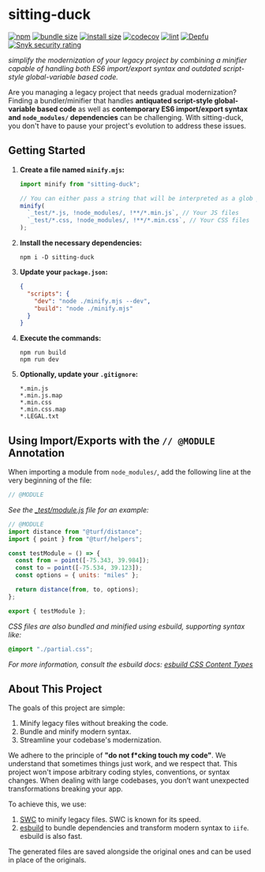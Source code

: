 # sitting-duck

[![npm](https://img.shields.io/npm/v/sitting-duck)](https://www.npmjs.com/package/sitting-duck)
[![bundle size](https://badgen.net/bundlephobia/min/sitting-duck)](https://bundlephobia.com/package/sitting-duck)
[![install size](https://packagephobia.com/badge?p=sitting-duck)](https://packagephobia.com/result?p=sitting-duck)
[![codecov](https://codecov.io/github/puka-tchou/sitting-duck/graph/badge.svg?token=YM8DLOZSQ9)](https://codecov.io/github/puka-tchou/sitting-duck)
[![lint](https://github.com/puka-tchou/sitting-duck/actions/workflows/main.yml/badge.svg)](https://github.com/puka-tchou/sitting-duck/actions/workflows/main.yml)
[![Depfu](https://badges.depfu.com/badges/ca84f96e8d849db6e081d875d6c7b3a0/count.svg)](https://depfu.com/github/puka-tchou/sitting-duck?project_id=36118)
[![Snyk security rating](https://snyk-widget.herokuapp.com/badge/npm/sitting-duck/badge.svg)](https://snyk.io/vuln/npm:sitting-duck)

_simplify the modernization of your legacy project by combining a minifier capable of handling both ES6 import/export syntax and outdated script-style global-variable based code._

Are you managing a legacy project that needs gradual modernization? Finding a bundler/minifier that handles **antiquated script-style global-variable based code** as well as **contemporary ES6 import/export syntax and `node_modules/` dependencies** can be challenging. With sitting-duck, you don't have to pause your project's evolution to address these issues.

## Getting Started

1. **Create a file named `minify.mjs`:**

   ```js
   import minify from "sitting-duck";

   // You can either pass a string that will be interpreted as a glob pattern by globby or an array of files.
   minify(
     `_test/*.js, !node_modules/, !**/*.min.js`, // Your JS files
     `_test/*.css, !node_modules/, !**/*.min.css`, // Your CSS files
   );
   ```

2. **Install the necessary dependencies:**

   ```shell-session
   npm i -D sitting-duck
   ```

3. **Update your `package.json`:**

   ```json
   {
     "scripts": {
       "dev": "node ./minify.mjs --dev",
       "build": "node ./minify.mjs"
     }
   }
   ```

4. **Execute the commands:**

   ```shell-session
   npm run build
   npm run dev
   ```

5. **Optionally, update your `.gitignore`:**

   ```text
   *.min.js
   *.min.js.map
   *.min.css
   *.min.css.map
   *.LEGAL.txt
   ```

## Using Import/Exports with the `// @MODULE` Annotation

When importing a module from `node_modules/`, add the following line at the very beginning of the file:

```js
// @MODULE
```

_See the [\_test/module.js](_test/module.js) file for an example:_

```js
// @MODULE
import distance from "@turf/distance";
import { point } from "@turf/helpers";

const testModule = () => {
  const from = point([-75.343, 39.984]);
  const to = point([-75.534, 39.123]);
  const options = { units: "miles" };

  return distance(from, to, options);
};

export { testModule };
```

_CSS files are also bundled and minified using esbuild, supporting syntax like:_

```css
@import "./partial.css";
```

_For more information, consult the esbuild docs: [esbuild CSS Content Types](https://esbuild.github.io/content-types/#css)_

## About This Project

The goals of this project are simple:

1. Minify legacy files without breaking the code.
2. Bundle and minify modern syntax.
3. Streamline your codebase's modernization.

We adhere to the principle of **"do not f\*cking touch my code"**. We understand that sometimes things just work, and we respect that. This project won't impose arbitrary coding styles, conventions, or syntax changes. When dealing with large codebases, you don’t want unexpected transformations breaking your app.

To achieve this, we use:

1. [SWC](https://github.com/swc-project/swc) to minify legacy files. SWC is known for its speed.
2. [esbuild](https://github.com/evanw/esbuild) to bundle dependencies and transform modern syntax to `iife`. esbuild is also fast.

The generated files are saved alongside the original ones and can be used in place of the originals.
